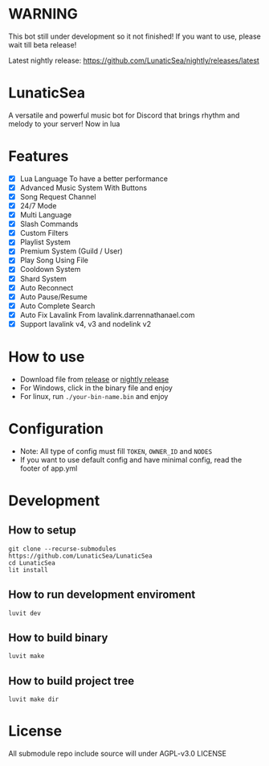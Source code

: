 # WARNING

This bot still under development so it not finished! If you want to use, please wait till beta release!

Latest nightly release: https://github.com/LunaticSea/nightly/releases/latest

# LunaticSea

A versatile and powerful music bot for Discord that brings rhythm and melody to your server! Now in lua

# Features

- [x] Lua Language To have a better performance
- [x] Advanced Music System With Buttons
- [x] Song Request Channel
- [x] 24/7 Mode
- [x] Multi Language
- [x] Slash Commands
- [x] Custom Filters
- [x] Playlist System
- [x] Premium System (Guild / User)
- [x] Play Song Using File
- [x] Cooldown System
- [x] Shard System
- [x] Auto Reconnect
- [x] Auto Pause/Resume
- [x] Auto Complete Search
- [x] Auto Fix Lavalink From lavalink.darrennathanael.com
- [x] Support lavalink v4, v3 and nodelink v2

# How to use
  - Download file from [release](https://github.com/LunaticSea/LunaticSea/releases/latest) or [nightly release](https://github.com/LunaticSea/nightly/releases/latest)
  - For Windows, click in the binary file and enjoy
  - For linux, run `./your-bin-name.bin` and enjoy 

# Configuration
- Note: All type of config must fill `TOKEN`, `OWNER_ID` and `NODES`
- If you want to use default config and have minimal config, read the footer of app.yml

# Development

## How to setup
```
git clone --recurse-submodules https://github.com/LunaticSea/LunaticSea
cd LunaticSea
lit install
```

## How to run development enviroment
```
luvit dev
```

## How to build binary
```
luvit make
```

## How to build project tree
```
luvit make dir
```

# License

All submodule repo include source will under AGPL-v3.0 LICENSE
